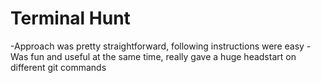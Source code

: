 # Terminal Hunt
-Approach was pretty straightforward, following instructions were easy
-Was fun and useful at the same time, really gave a huge headstart on different git commands
